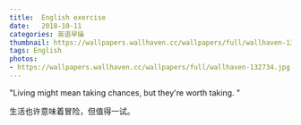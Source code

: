 ```yaml
---
title:  English exercise
date:   2018-10-11
categories: 英语早操
thumbnail: https://wallpapers.wallhaven.cc/wallpapers/full/wallhaven-132734.jpg
tags: English
photos:
- https://wallpapers.wallhaven.cc/wallpapers/full/wallhaven-132734.jpg
---
```


"Living might mean taking chances, but they're worth taking. "
<p>生活也许意味着冒险，但值得一试。</p>
